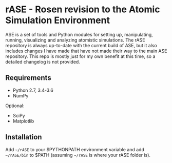 rASE - Rosen revision to the Atomic Simulation Environment
=============================

ASE is a set of tools and Python modules for setting up, manipulating,
running, visualizing and analyzing atomistic simulations. 
The rASE repository is always up-to-date with the current build of ASE,
but it also includes changes I have made that have not made their way
to the main ASE repository. This repo is mostly just for my own benefit at this time,
so a detailed changelog is not provided.

Requirements
------------

* Python 2.7, 3.4-3.6
* NumPy

Optional:

* SciPy
* Matplotlib


Installation
------------

Add ``~/rASE`` to your $PYTHONPATH environment variable and add
``~/rASE/bin`` to $PATH (assuming ``~/rASE`` is where your rASE folder is).
